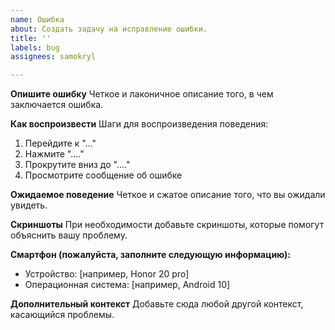 ```yaml
---
name: Ошибка
about: Создать задачу на исправление ошибки.
title: ''
labels: bug
assignees: samokryl

---
```


**Опишите ошибку**
Четкое и лаконичное описание того, в чем заключается ошибка.

**Как воспроизвести**
Шаги для воспроизведения поведения:
1. Перейдите к "..."
2. Нажмите "...."
3. Прокрутите вниз до "...."
4. Просмотрите сообщение об ошибке

**Ожидаемое поведение**
Четкое и сжатое описание того, что вы ожидали увидеть.

**Скриншоты**
При необходимости добавьте скриншоты, которые помогут объяснить вашу проблему.

**Смартфон (пожалуйста, заполните следующую информацию):**
 - Устройство: [например, Honor 20 pro]
 - Операционная система: [например, Android 10]

**Дополнительный контекст**
Добавьте сюда любой другой контекст, касающийся проблемы.

